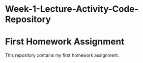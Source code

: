 # Week-1-Lecture-Activity-Code-Repository
# First Homework Assignment

This repository contains my first homework assignment.

